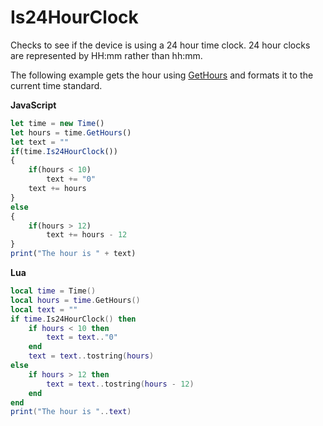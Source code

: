 # Is24HourClock

Checks to see if the device is using a 24 hour time clock. 24 hour clocks are represented by HH:mm rather than hh:mm.

The following example gets the hour using [GetHours](gethours.md) and formats it to the current time standard.

**JavaScript**
```js
let time = new Time()
let hours = time.GetHours()
let text = ""
if(time.Is24HourClock())
{
    if(hours < 10)
        text += "0"
    text += hours
}
else
{
    if(hours > 12)
        text += hours - 12
}
print("The hour is " + text)
```

**Lua**
```lua
local time = Time()
local hours = time.GetHours()
local text = ""
if time.Is24HourClock() then
    if hours < 10 then
        text = text.."0"
    end
    text = text..tostring(hours)
else
    if hours > 12 then
        text = text..tostring(hours - 12)
    end
end
print("The hour is "..text)
```